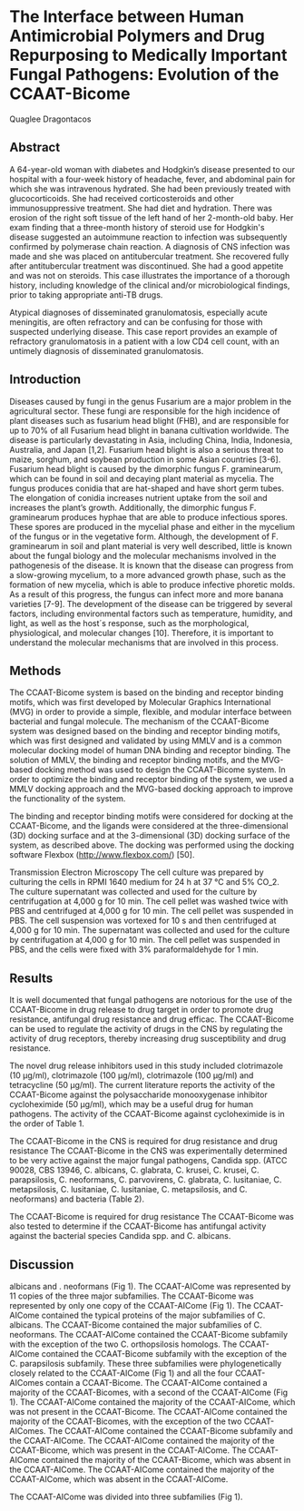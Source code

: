# The Interface between Human Antimicrobial Polymers and Drug Repurposing to Medically Important Fungal Pathogens: Evolution of the CCAAT-Bicome
Quaglee Dragontacos


## Abstract
A 64-year-old woman with diabetes and Hodgkin’s disease presented to our hospital with a four-week history of headache, fever, and abdominal pain for which she was intravenous hydrated. She had been previously treated with glucocorticoids. She had received corticosteroids and other immunosuppressive treatment. She had diet and hydration. There was erosion of the right soft tissue of the left hand of her 2-month-old baby. Her exam finding that a three-month history of steroid use for Hodgkin's disease suggested an autoimmune reaction to infection was subsequently confirmed by polymerase chain reaction. A diagnosis of CNS infection was made and she was placed on antitubercular treatment. She recovered fully after antitubercular treatment was discontinued. She had a good appetite and was not on steroids. This case illustrates the importance of a thorough history, including knowledge of the clinical and/or microbiological findings, prior to taking appropriate anti-TB drugs.

Atypical diagnoses of disseminated granulomatosis, especially acute meningitis, are often refractory and can be confusing for those with suspected underlying disease. This case report provides an example of refractory granulomatosis in a patient with a low CD4 cell count, with an untimely diagnosis of disseminated granulomatosis.


## Introduction
Diseases caused by fungi in the genus Fusarium are a major problem in the agricultural sector. These fungi are responsible for the high incidence of plant diseases such as fusarium head blight (FHB), and are responsible for up to 70% of all Fusarium head blight in banana cultivation worldwide. The disease is particularly devastating in Asia, including China, India, Indonesia, Australia, and Japan [1,2]. Fusarium head blight is also a serious threat to maize, sorghum, and soybean production in some Asian countries [3-6]. Fusarium head blight is caused by the dimorphic fungus F. graminearum, which can be found in soil and decaying plant material as mycelia. The fungus produces conidia that are hat-shaped and have short germ tubes. The elongation of conidia increases nutrient uptake from the soil and increases the plant’s growth. Additionally, the dimorphic fungus F. graminearum produces hyphae that are able to produce infectious spores. These spores are produced in the mycelial phase and either in the mycelium of the fungus or in the vegetative form. Although, the development of F. graminearum in soil and plant material is very well described, little is known about the fungal biology and the molecular mechanisms involved in the pathogenesis of the disease. It is known that the disease can progress from a slow-growing mycelium, to a more advanced growth phase, such as the formation of new mycelia, which is able to produce infective phoretic molds. As a result of this progress, the fungus can infect more and more banana varieties [7-9]. The development of the disease can be triggered by several factors, including environmental factors such as temperature, humidity, and light, as well as the host´s response, such as the morphological, physiological, and molecular changes [10]. Therefore, it is important to understand the molecular mechanisms that are involved in this process.


## Methods
The CCAAT-Bicome system is based on the binding and receptor binding motifs, which was first developed by Molecular Graphics International (MVG) in order to provide a simple, flexible, and modular interface between bacterial and fungal molecule. The mechanism of the CCAAT-Bicome system was designed based on the binding and receptor binding motifs, which was first designed and validated by using MMLV and is a common molecular docking model of human DNA binding and receptor binding. The solution of MMLV, the binding and receptor binding motifs, and the MVG-based docking method was used to design the CCAAT-Bicome system. In order to optimize the binding and receptor binding of the system, we used a MMLV docking approach and the MVG-based docking approach to improve the functionality of the system.

The binding and receptor binding motifs were considered for docking at the CCAAT-Bicome, and the ligands were considered at the three-dimensional (3D) docking surface and at the 3-dimensional (3D) docking surface of the system, as described above. The docking was performed using the docking software Flexbox (http://www.flexbox.com/) [50].

Transmission Electron Microscopy
The cell culture was prepared by culturing the cells in RPMI 1640 medium for 24 h at 37 °C and 5% CO_2. The culture supernatant was collected and used for the culture by centrifugation at 4,000 g for 10 min. The cell pellet was washed twice with PBS and centrifuged at 4,000 g for 10 min. The cell pellet was suspended in PBS. The cell suspension was vortexed for 10 s and then centrifuged at 4,000 g for 10 min. The supernatant was collected and used for the culture by centrifugation at 4,000 g for 10 min. The cell pellet was suspended in PBS, and the cells were fixed with 3% paraformaldehyde for 1 min.


## Results
It is well documented that fungal pathogens are notorious for the use of the CCAAT-Bicome in drug release to drug target in order to promote drug resistance, antifungal drug resistance and drug efficac. The CCAAT-Bicome can be used to regulate the activity of drugs in the CNS by regulating the activity of drug receptors, thereby increasing drug susceptibility and drug resistance.

The novel drug release inhibitors used in this study included clotrimazole (10 µg/ml), clotrimazole (100 µg/ml), clotrimazole (100 µg/ml) and tetracycline (50 µg/ml). The current literature reports the activity of the CCAAT-Bicome against the polysaccharide monooxygenase inhibitor cycloheximide (50 µg/ml), which may be a useful drug for human pathogens. The activity of the CCAAT-Bicome against cycloheximide is in the order of Table 1.

The CCAAT-Bicome in the CNS is required for drug resistance and drug resistance
The CCAAT-Bicome in the CNS was experimentally determined to be very active against the major fungal pathogens, Candida spp. (ATCC 90028, CBS 13946, C. albicans, C. glabrata, C. krusei, C. krusei, C. parapsilosis, C. neoformans, C. parvovirens, C. glabrata, C. lusitaniae, C. metapsilosis, C. lusitaniae, C. lusitaniae, C. metapsilosis, and C. neoformans) and bacteria (Table 2).

The CCAAT-Bicome is required for drug resistance
The CCAAT-Bicome was also tested to determine if the CCAAT-Bicome has antifungal activity against the bacterial species Candida spp. and C. albicans.


## Discussion
albicans and . neoformans (Fig 1). The CCAAT-AICome was represented by 11 copies of the three major subfamilies. The CCAAT-Bicome was represented by only one copy of the CCAAT-AICome (Fig 1). The CCAAT-AICome contained the typical proteins of the major subfamilies of C. albicans. The CCAAT-Bicome contained the major subfamilies of C. neoformans. The CCAAT-AICome contained the CCAAT-Bicome subfamily with the exception of the two C. orthopsilosis homologs. The CCAAT-AICome contained the CCAAT-Bicome subfamily with the exception of the C. parapsilosis subfamily. These three subfamilies were phylogenetically closely related to the CCAAT-AICome (Fig 1) and all the four CCAAT-AIComes contain a CCAAT-Bicome. The CCAAT-AICome contained a majority of the CCAAT-Bicomes, with a second of the CCAAT-AICome (Fig 1). The CCAAT-AICome contained the majority of the CCAAT-AICome, which was not present in the CCAAT-Bicome. The CCAAT-AICome contained the majority of the CCAAT-Bicomes, with the exception of the two CCAAT-AIComes. The CCAAT-AICome contained the CCAAT-Bicome subfamily and the CCAAT-AICome. The CCAAT-AICome contained the majority of the CCAAT-Bicome, which was present in the CCAAT-AICome. The CCAAT-AICome contained the majority of the CCAAT-Bicome, which was absent in the CCAAT-AICome. The CCAAT-AICome contained the majority of the CCAAT-AICome, which was absent in the CCAAT-AICome.

The CCAAT-AICome was divided into three subfamilies (Fig 1).
